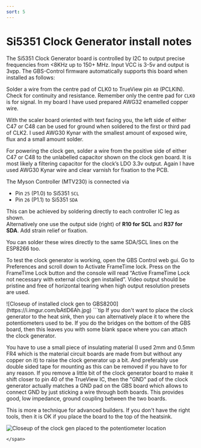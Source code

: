```yaml
---
sort: 5
---
```


# Si5351 Clock Generator install notes

The Si5351 Clock Generator board is controlled by I2C to output precise frequencies from <8KHz up to 150+ MHz.  Input VCC is 3-5v and output is 3vpp.  The GBS-Control firmware automatically supports this board when installed as follows:

Solder a wire from the centre pad of CLK0 to TrueView pin `40` (PCLKIN).  Check for continuity and resistance.  Remember only the centre pad for `CLK0` is for signal.  In my board I have used prepared AWG32 enamelled copper wire.

With the scaler board oriented with text facing you, the left side of either C47 or C48 can be used for ground when soldered to the first or third pad of CLK2.  I used AWG30 Kynar with the smallest amount of exposed wire, flux and a small amount solder.  

For powering the clock gen, solder a wire from the positive side of either C47 or C48 to the unlabelled capacitor shown on the clock gen board.  It is most likely a filtering capacitor for the clock’s LDO 3.3v output.  Again I have used AWG30 Kynar wire and clear varnish for fixation to the PCB. 

The Myson Controller (MTV230) is connected via 
- Pin `25` (P1.0) to Si5351 `SCL` 
- Pin `26` (P1.1) to Si5351 `SDA`

This can be achieved by soldering directly to each controller IC leg as shown.  
Alternatively one use the output side (right) of **R10 for SCL** and **R37 for SDA**.  Add strain relief or fixation. 

You can solder these wires directly to the same SDA/SCL lines on the ESP8266 too.

To test the clock generator is working, open the GBS Control web gui.  Go to Preferences and scroll down to Activate FrameTime lock.  Press on the FrameTime Lock button and the console will read “Active FrameTime Lock not necessary with external clock gen installed”.  Video output should be pristine and free of horizontal tearing when high output resolution presets are used.  

<span class="anim-fade-in">
![Closeup of installed clock gen to GBS8200](https://i.imgur.com/bAtlD6Ah.jpg)
</span>

<span class="anim-fade-in">
```tip
If you don't want to place the clock generator to the heat sink, then you can alternatively place it to where the potentiometers used to be. If you do the bridges on the bottom of the GBS board, then this leaves you with some blank space where you can attach the clock generator.

You have to use a small piece of insulating material (I used 2mm and 0.5mm FR4 which is the material circuit boards are made from but without any copper on it) to raise the clock generator up a bit. And preferably use double sided tape for mounting as this can be removed if you have to for any reason. If you remove a little bit of the clock generator board to make it shift closer to pin 40 of the TrueView IC, then the "GND" pad of the clock generator actually matches a GND pad on the GBS board which allows to connect GND by just sticking a wire through both boards. This provides good, low impedance, ground coupling between the two boards.

This is more a technique for advanced builders. If you don't have the right tools, then it is OK if you place the board to the top of the heatsink.

![Closeup of the clock gen placed to the potentiometer location](https://user-images.githubusercontent.com/3519517/159733516-bcff58ba-ffef-4f89-9cb6-ce31d48bca01.jpg)

```
</span>